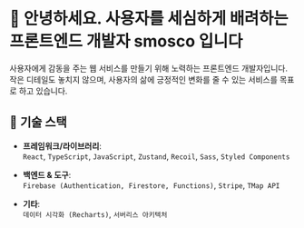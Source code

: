 # 👋 안녕하세요. 사용자를 세심하게 배려하는 프론트엔드 개발자 smosco 입니다

사용자에게 감동을 주는 웹 서비스를 만들기 위해 노력하는 프론트엔드 개발자입니다. 작은 디테일도 놓치지 않으며, 사용자의 삶에 긍정적인 변화를 줄 수 있는 서비스를 목표로 하고 있습니다.

## 🔧 기술 스택

- **프레임워크/라이브러리**:  
  `React`, `TypeScript`, `JavaScript`, `Zustand`, `Recoil`, `Sass`, `Styled Components`

- **백엔드 & 도구**:  
  `Firebase (Authentication, Firestore, Functions)`, `Stripe`, `TMap API`

- **기타**:  
  `데이터 시각화 (Recharts)`, `서버리스 아키텍처`
